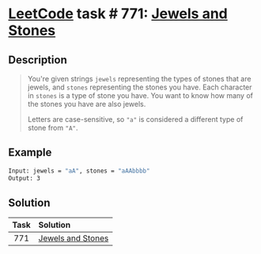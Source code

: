 # [LeetCode][leetcode] task # 771: [Jewels and Stones][task]

Description
-----------

> You're given strings `jewels` representing the types of stones that are jewels, and `stones` representing the stones you have.
> Each character in `stones` is a type of stone you have. You want to know how many of the stones you have are also jewels.
> 
> Letters are case-sensitive, so `"a"` is considered a different type of stone from `"A"`.

Example
-------

```sh
Input: jewels = "aA", stones = "aAAbbbb"
Output: 3
```

Solution
--------

| Task | Solution                      |
|:----:|:------------------------------|
| 771  | [Jewels and Stones][solution] |


[leetcode]: <http://leetcode.com/>
[task]: <https://leetcode.com/problems/jewels-and-stones/>
[solution]: <https://github.com/wellaxis/praxis-leetcode/blob/main/src/main/java/com/witalis/praxis/leetcode/task/h8/p771/option/Practice.java>
